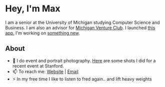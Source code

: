 # Hey, I'm Max 
I am a senior at the University of Michigan studying Computer Science and Business. I am also an advisor for [Michigan Venture Club](https://www.mvcumich.com). I launched [this app.](https://liquorprinter.com) I'm working on [something new](https://storepeeker.com).

## About
- 🔭 I do event and portrait photography. [Here](https://drive.google.com/drive/folders/1HLzzaSd7ggJCKS3IrMFvo_puVJPwdqkY?usp=share_link) are some shots I did for a recent event at Stanford.
- 📫 To reach me: [Website](https://mwalts.com) | [Email](mailto:mwalts@umich.edu)
- ⚡ In my free time I like to listen to fred again.. and lift heavy weights

